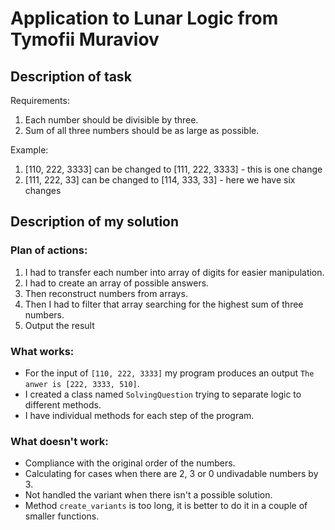 # Application to Lunar Logic from Tymofii Muraviov

## Description of task

Requirements:
1. Each number should be divisible by three.
2. Sum of all three numbers should be as large as possible.

Example:
1. [110, 222, 3333] can be changed to [111, 222, 3333] - this is one change
2. [111, 222, 33] can be changed to [114, 333, 33] - here we have six changes

## Description of my solution

### Plan of actions:

1. I had to transfer each number into array of digits for easier manipulation.
2. I had to create an array of possible answers.
3. Then reconstruct numbers from arrays.
4. Then I had to filter that array searching for the highest sum of three numbers.
5. Output the result

### What works:

- For the input of `[110, 222, 3333]` my program produces an output `The anwer is [222, 3333, 510]`.
- I created a class named `SolvingQuestion` trying to separate logic to different methods.
- I have individual methods for each step of the program.

### What doesn't work:

- Compliance with the original order of the numbers.
- Calculating for cases when there are 2, 3 or 0 undivadable numbers by 3.
- Not handled the variant when there isn't a possible solution.
- Method `create_variants` is too long, it is better to do it in a couple of smaller functions.

